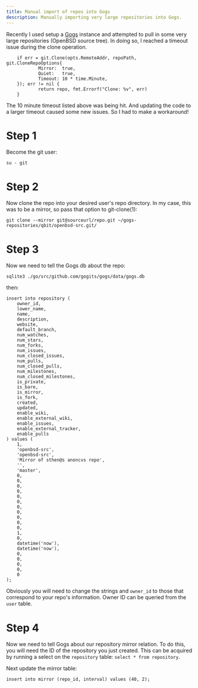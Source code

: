 ```yaml
---
title: Manual import of repos into Gogs
description: Manually importing very large repositories into Gogs.
---
```


Recently I used setup a [Gogs](https://gogs.io/) instance and attempted to pull in some very large
repositories (OpenBSD source tree). In doing so, I reached a timeout issue during the clone operation.

        if err = git.Clone(opts.RemoteAddr, repoPath, git.CloneRepoOptions{
                Mirror:  true,
                Quiet:   true,
                Timeout: 10 * time.Minute,
        }); err != nil {
                return repo, fmt.Errorf("Clone: %v", err)
        }

The 10 minute timeout listed above was being hit. And updating the code to a larger timeout caused some new issues. So I had to make a workaround!

# Step 1

Become the git user:

```
su - git
```
   
# Step 2
Now clone the repo into your desired user's repo directory. In my case, this was to be a mirror, so pass that option to git-clone(1):

```
git clone --mirror git@sourceurl/repo.git ~/gogs-repositories/qbit/openbsd-src.git/
```

# Step 3

Now we need to tell the Gogs db about the repo:

```
sqlite3 ./go/src/github.com/gogits/gogs/data/gogs.db
```

then:

```
insert into repository (
    owner_id,
    lower_name,
    name,
    description,
    website,
    default_branch,
    num_watches,
    num_stars,
    num_forks,
    num_issues,
    num_closed_issues,
    num_pulls,
    num_closed_pulls,
    num_milestones,
    num_closed_milestones,
    is_private,
    is_bare,
    is_mirror,
    is_fork,
    created,
    updated,
    enable_wiki,
    enable_external_wiki,
    enable_issues,
    enable_external_tracker,
    enable_pulls
) values (
    1,
    'openbsd-src',
    'openbsd-src',
    'Mirror of sthen@s anoncvs repo',
    '',
    'master',
    0,
    0,
    0,
    0,
    0,
    0,
    0,
    0,
    0,
    0,
    0,
    1,
    0,
    datetime('now'),
    datetime('now'),
    0,
    0,
    0,
    0,
    0
);	
```

Obviously you will need to change the strings and `owner_id` to those that correspond to your repo's information. Owner ID can be queried from the `user` table.

# Step 4

Now we need to tell Gogs about our repository mirror relation. To do this, you will need the ID of the repository you just created. This can be acquired by running a select on the `repository` table: `select * from repository`.

 Next update the mirror table:

    insert into mirror (repo_id, interval) values (40, 2);

  
   
